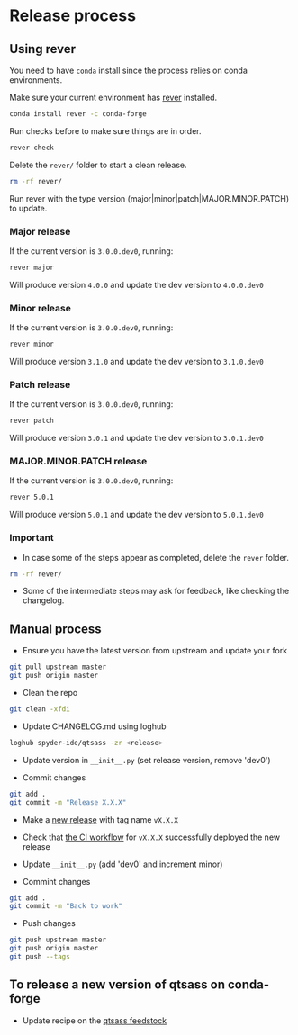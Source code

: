 # Release process

## Using rever

You need to have `conda` install since the process relies on conda environments.

Make sure your current environment has [rever](https://regro.github.io/rever-docs/) installed.

```bash
conda install rever -c conda-forge
```

Run checks before to make sure things are in order.

```bash
rever check
```

Delete the `rever/` folder to start a clean release.

```bash
rm -rf rever/
```

Run rever with the type version (major|minor|patch|MAJOR.MINOR.PATCH) to update.

### Major release

If the current version is `3.0.0.dev0`, running:

```bash
rever major
```

Will produce version `4.0.0` and update the dev version to `4.0.0.dev0`

### Minor release

If the current version is `3.0.0.dev0`, running:

```bash
rever minor
```

Will produce version `3.1.0` and update the dev version to `3.1.0.dev0`

### Patch release

If the current version is `3.0.0.dev0`, running:

```bash
rever patch
```

Will produce version `3.0.1` and update the dev version to `3.0.1.dev0`

### MAJOR.MINOR.PATCH release

If the current version is `3.0.0.dev0`, running:

```bash
rever 5.0.1
```

Will produce version `5.0.1` and update the dev version to `5.0.1.dev0`

### Important

- In case some of the steps appear as completed, delete the `rever` folder.

```bash
rm -rf rever/
```

- Some of the intermediate steps may ask for feedback, like checking the changelog.

## Manual process

- Ensure you have the latest version from upstream and update your fork

```bash
git pull upstream master
git push origin master
```

- Clean the repo

```bash
git clean -xfdi
```

- Update CHANGELOG.md using loghub

```bash
loghub spyder-ide/qtsass -zr <release>
```

- Update version in `__init__.py` (set release version, remove 'dev0')

- Commit changes

```bash
git add .
git commit -m "Release X.X.X"
```

- Make a [new release](https://github.com/spyder-ide/qtsass/releases) with tag name `vX.X.X`

- Check that [the CI workflow](https://github.com/spyder-ide/qtsass/actions) for `vX.X.X` 
  successfully deployed the new release

- Update `__init__.py` (add 'dev0' and increment minor)

- Commint changes

```bash
git add .
git commit -m "Back to work"
```

- Push changes

```bash
git push upstream master
git push origin master
git push --tags
```

## To release a new version of **qtsass** on conda-forge

- Update recipe on the [qtsass feedstock](https://github.com/conda-forge/qtsass-feedstock)
